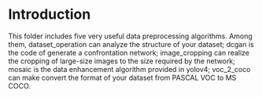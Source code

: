 # Introduction
This folder includes five very useful data preprocessing algorithms. 
Among them, dataset_operation can analyze the structure of your dataset; 
dcgan is the code of generate a confrontation network; 
image_cropping can realize the cropping of large-size images to the size required by the network; 
mosaic is the data enhancement algorithm provided in yolov4; 
voc_2_coco can make convert the format of your dataset from PASCAL VOC to MS COCO.